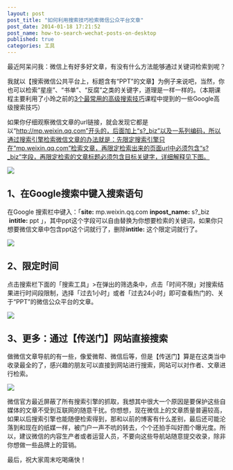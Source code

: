 ```yaml
---
layout: post
post_title: "如何利用搜索技巧检索微信公众平台文章"
post_date: 2014-01-18 17:21:52
post_name: how-to-search-wechat-posts-on-desktop
published: true
categories: 工具
---
```


最近阿呆问我：微信上有好多好文章，有没有什么方法能够通过关键词检索到呢？

我就以【搜索微信公共平台上，标题含有“PPT”的文章】为例子来说吧，当然，你也可以检索“星座”、“书单”、“反腐”之类的关键字，道理是一样一样的。（本期课程主要利用了小玲之前的[3个最常用的高级搜索技巧](http://www.banpie.info/2013/12/advanced-search-tips/)课程中提到的一些Google高级搜索技巧）

如果你仔细观察微信文章的url链接，就会发现它都是以“http://mp.weixin.qq.com”开头的，后面加上“s?_biz”以及一系列编码，所以通过搜索引擎检索微信文章的办法就是：先限定搜索引擎只在“mp.weixin.qq.com”检索文章，再限定检索出来的页面url中必须包含“s?_biz”字段，再限定检索的文章标题必须包含目标关键字，详细解释见下图。

![](_image/wechat-search-1.jpg)

## 1、在Google搜索中键入搜索语句

在Google 搜索栏中键入：「**site:** mp.weixin.qq.com **inpost_name:** s?_biz  **intitle:** ppt 」，其中ppt这个字段可以自由替换为你想要检索的关键词，如果你只想要微信文章中包含ppt这个词就行了，删除**intitle:** 这个限定词就行了。

![](_image/wechat-search-2.jpg)

## 2、限定时间

点击搜索栏下面的「搜索工具」&gt;在弹出的筛选条中，点击「时间不限」对搜索结果进行时间段限制，选择「过去1小时」或者「过去24小时」即可查看热门的、关于“PPT”的微信公众平台的文章。

![](_image/wechat-search-3.jpg)

## 3、更多：通过【传送门】网站直接搜索

做微信文章导航的有一些，像爱微帮、微信后等，但是【传送门】算是在这类当中收录最全的了，感兴趣的朋友可以直接到网站进行搜索，网站可以对作者、文章进行检索。

![](_image/wechat-search-4.jpg)

微信官方最近屏蔽了所有搜索引擎的抓取，我想其中很大一个原因是要保护这些自媒体的文章不受到互联网的随意干扰。你想想，现在微信上的文章质量普遍较高，如果以后搜索引擎也能随便检索得到，那和以前的博客有什么差别，最后还可能沦落到和现在的纸媒一样，被门户一声不吭的转去，个个还拍手叫好图个曝光度。所以，建议微信的内容生产者或者运营人员，不要向这些导航站随意提交收录，除非你想做一些品牌上的营销。

最后，祝大家周末吃喝痛快！